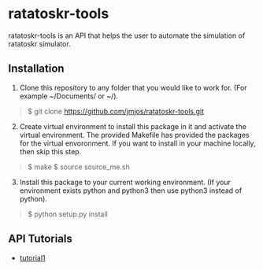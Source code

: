 # ratatoskr-tools
ratatoskr-tools is an API that helps the user to automate the simulation of ratatoskr simulator.

## Installation
1. Clone this repository to any folder that you would like to work for. (For example ~/Documents/ or ~/).
> $ git clone https://github.com/jmjos/ratatoskr-tools.git

2. Create virtual environment to install this package in it and activate the virtual environment. The provided Makefile has provided the packages for the virtual envoronment. If you want to install in your machine locally, then skip this step.
> $ make
> $ source source_me.sh

3. Install this package to your current working environment. (If your environment exists python and python3 then use python3 instead of python).
> $ python setup.py install

## API Tutorials
- [tutorial1](./tutorials/tutorial1.md)